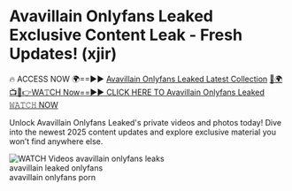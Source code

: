 # Avavillain Onlyfans Leaked Exclusive Content Leak - Fresh Updates! (xjir)

🔥 ACCESS NOW 🌍==►► <a href="https://tinyurl.com/3fjeunct" rel="nofollow">Avavillain Onlyfans Leaked Latest Collection</a></h3>
[🔴🌍📺📱👉WA𝚃CH Now==►► CLICK HERE TO Avavillain Onlyfans Leaked 𝚆𝙰𝚃𝙲𝙷 NOW](https://tinyurl.com/3fjeunct)

Unlock Avavillain Onlyfans Leaked's private videos and photos today! Dive into the newest 2025 content updates and explore exclusive material you won’t find anywhere else.


<a href="https://tinyurl.com/3fjeunct" rel="nofollow" data-target="animated-image.originalLink"><img src="https://camo.githubusercontent.com/8a4f000d20f83aca3bf7ec5f350d767afa0574a8a352519fd8cfa583a6f93a33/68747470733a2f2f692e696d6775722e636f6d2f644a486b345a712e676966" alt="WATCH Videos" data-canonical-src="https://i.imgur.com/dJHk4Zq.gif" style="max-width: 100%; display: inline-block;" data-target="animated-image.originalImage"></a>
avavillain onlyfans leaks<br>
avavillain leaked onlyfans<br>
avavillain onlyfans porn